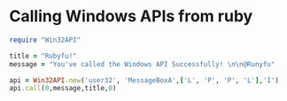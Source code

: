 # Calling Windows APIs from ruby

```ruby
require "Win32API"

title = "Rubyfu!"
message = "You've called the Windows API Successfully! \n\n@Runyfu" 

api = Win32API.new('user32', 'MessageBoxA',['L', 'P', 'P', 'L'],'I')
api.call(0,message,title,0)
```

